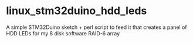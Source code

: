 # linux_stm32duino_hdd_leds
A simple STM32Duino sketch + perl script to feed it that creates a panel of HDD LEDs for my 8 disk software RAID-6 array
